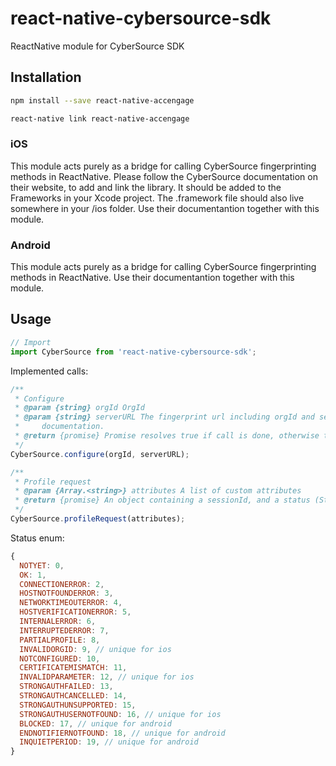 # react-native-cybersource-sdk
ReactNative module for CyberSource SDK


## Installation

```bash
npm install --save react-native-accengage
```
```bash
react-native link react-native-accengage
```

### iOS
This module acts purely as a bridge for calling CyberSource fingerprinting methods in ReactNative. Please follow the CyberSource documentation on their website, to add and link the library. It should be added to the Frameworks in your Xcode project. The .framework file should also live somewhere in your /ios folder. Use their documentantion together with this module.

### Android
This module acts purely as a bridge for calling CyberSource fingerprinting methods in ReactNative. Use their documentantion together with this module.


## Usage
```js
// Import
import CyberSource from 'react-native-cybersource-sdk';
```

Implemented calls:
```js
/**
 * Configure
 * @param {string} orgId OrgId
 * @param {string} serverURL The fingerprint url including orgId and sessionId according to the
 *     documentation.
 * @return {promise} Promise resolves true if call is done, otherwise throws.
 */
CyberSource.configure(orgId, serverURL);

/**
 * Profile request
 * @param {Array.<string>} attributes A list of custom attributes
 * @return {promise} An object containing a sessionId, and a status (Status enum)
 */
CyberSource.profileRequest(attributes);
```

Status enum:
```js
{
  NOTYET: 0,
  OK: 1,
  CONNECTIONERROR: 2,
  HOSTNOTFOUNDERROR: 3,
  NETWORKTIMEOUTERROR: 4,
  HOSTVERIFICATIONERROR: 5,
  INTERNALERROR: 6,
  INTERRUPTEDERROR: 7,
  PARTIALPROFILE: 8,
  INVALIDORGID: 9, // unique for ios
  NOTCONFIGURED: 10,
  CERTIFICATEMISMATCH: 11,
  INVALIDPARAMETER: 12, // unique for ios
  STRONGAUTHFAILED: 13,
  STRONGAUTHCANCELLED: 14,
  STRONGAUTHUNSUPPORTED: 15,
  STRONGAUTHUSERNOTFOUND: 16, // unique for ios
  BLOCKED: 17, // unique for android
  ENDNOTIFIERNOTFOUND: 18, // unique for android
  INQUIETPERIOD: 19, // unique for android
}
```